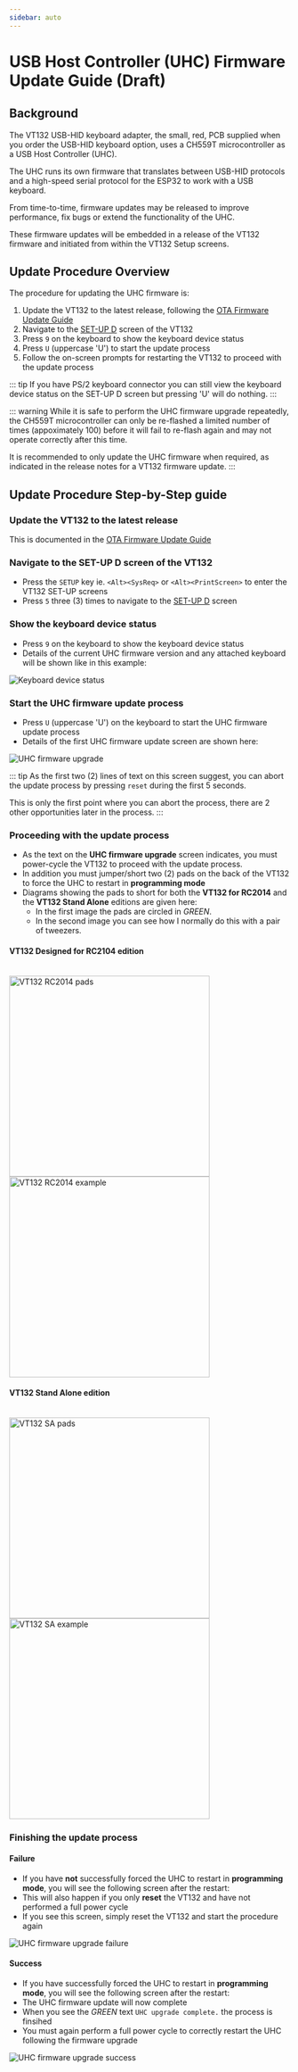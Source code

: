 ```yaml
---
sidebar: auto
---
```


# USB Host Controller (UHC) Firmware Update Guide (Draft)

## Background

The VT132 USB-HID keyboard adapter, the small, red, PCB supplied when you order the USB-HID keyboard option, uses a CH559T microcontroller as a USB Host Controller (UHC).

The UHC runs its own firmware that translates between USB-HID protocols and a high-speed serial protocol for the ESP32 to work with a USB keyboard.

From time-to-time, firmware updates may be released to improve performance, fix bugs or extend the functionality of the UHC.

These firmware updates will be embedded in a release of the VT132 firmware and initiated from within the VT132 Setup screens.

## Update Procedure Overview

The procedure for updating the UHC firmware is:
1. Update the VT132 to the latest release, following the [OTA Firmware Update Guide](../ota/)
2. Navigate to the [SET-UP D](../vt100/operator/setup-d/) screen of the VT132
3. Press `9` on the keyboard to show the keyboard device status
4. Press `U` (uppercase 'U') to start the update process
5. Follow the on-screen prompts for restarting the VT132 to proceed with the update process

::: tip
If you have PS/2 keyboard connector you can still view the keyboard device status on the SET-UP D screen but pressing 'U' will do nothing.
:::

::: warning
While it is safe to perform the UHC firmware upgrade repeatedly, the CH559T microcontroller can only be re-flashed a limited number of times (appoximately 100) before it will fail to re-flash again and may not operate correctly after this time.

It is recommended to only update the UHC firmware when required, as indicated in the release notes for a VT132 firmware update.
:::

## Update Procedure Step-by-Step guide

### Update the VT132 to the latest release

This is documented in the [OTA Firmware Update Guide](../ota/)

### Navigate to the SET-UP D screen of the VT132

- Press the `SETUP` key ie. `<Alt><SysReq>` or `<Alt><PrintScreen>` to enter the VT132 SET-UP screens
- Press `5` three (3) times to navigate to the [SET-UP D](../vt100/operator/setup-d/) screen

### Show the keyboard device status

- Press `9` on the keyboard to show the keyboard device status
- Details of the current UHC firmware version and any attached keyboard will be shown like in this example:

![Keyboard device status](./keyboard_device_status.jpg)

### Start the UHC firmware update process

- Press `U` (uppercase 'U') on the keyboard to start the UHC firmware update process
- Details of the first UHC firmware update screen are shown here:

![UHC firmware upgrade](./UHC_firmware_upgrade.jpg)

::: tip
As the first two (2) lines of text on this screen suggest, you can abort the update process by pressing `reset` during the first 5 seconds.

This is only the first point where you can abort the process, there are 2 other opportunities later in the process.
:::

### Proceeding with the update process

- As the text on the **UHC firmware upgrade** screen indicates, you must power-cycle the VT132 to proceed with the update process.
- In addition you must jumper/short two (2) pads on the back of the VT132 to force the UHC to restart in **programming mode**
- Diagrams showing the pads to short for both the **VT132 for RC2014** and the **VT132 Stand Alone** editions are given here:
  - In the first image the pads are circled in *GREEN*.
  - In the second image you can see how I normally do this with a pair of tweezers.

#### VT132 Designed for RC2104 edition

<br/>
<img src="./UHC_RC2014.jpg" width="360" alt="VT132 RC2014 pads">
<img src="./UHC_RC2014_example.jpg" width="360" alt="VT132 RC2014 example">

#### VT132 Stand Alone edition

<br/>
<img src="./UHC_SA.jpg" width="360" alt="VT132 SA pads">
<img src="./UHC_SA_example.jpg" width="360" alt="VT132 SA example">

### Finishing the update process

#### Failure

- If you have **not** successfully forced the UHC to restart in **programming mode**, you will see the following screen after the restart:
- This will also happen if you only **reset** the VT132 and have not performed a full power cycle
- If you see this screen, simply reset the VT132 and start the procedure again

![UHC firmware upgrade failure](./UHC_firmware_fail.jpg)

#### Success

- If you have successfully forced the UHC to restart in **programming mode**, you will see the following screen after the restart:
- The UHC firmware update will now complete
- When you see the *GREEN* text `UHC upgrade complete.` the process is finsihed
- You must again perform a full power cycle to correctly restart the UHC following the firmware upgrade

![UHC firmware upgrade success](./UHC_firmware_success.jpg)

